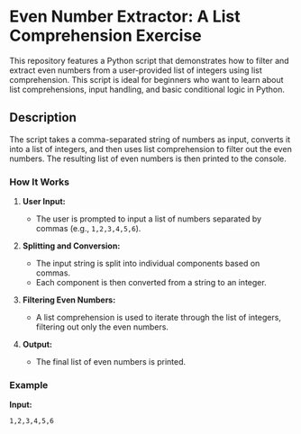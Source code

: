 # Even Number Extractor: A List Comprehension Exercise

This repository features a Python script that demonstrates how to filter and extract even numbers from a user-provided list of integers using list comprehension. This script is ideal for beginners who want to learn about list comprehensions, input handling, and basic conditional logic in Python.

## Description

The script takes a comma-separated string of numbers as input, converts it into a list of integers, and then uses list comprehension to filter out the even numbers. The resulting list of even numbers is then printed to the console.

### How It Works

1. **User Input:** 
    - The user is prompted to input a list of numbers separated by commas (e.g., `1,2,3,4,5,6`).

2. **Splitting and Conversion:**
    - The input string is split into individual components based on commas.
    - Each component is then converted from a string to an integer.

3. **Filtering Even Numbers:**
    - A list comprehension is used to iterate through the list of integers, filtering out only the even numbers.

4. **Output:**
    - The final list of even numbers is printed.

### Example

**Input:**
```bash
1,2,3,4,5,6
